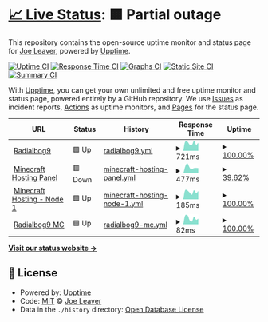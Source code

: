 # [📈 Live Status](https://uptime.rb9.xyz): <!--live status--> **🟧 Partial outage**

This repository contains the open-source uptime monitor and status page for [Joe Leaver](https://radialbog9.uk), powered by [Upptime](https://github.com/upptime/upptime).

[![Uptime CI](https://github.com/TheJoeCoder/uptime/workflows/Uptime%20CI/badge.svg)](https://github.com/TheJoeCoder/uptime/actions?query=workflow%3A%22Uptime+CI%22)
[![Response Time CI](https://github.com/TheJoeCoder/uptime/workflows/Response%20Time%20CI/badge.svg)](https://github.com/TheJoeCoder/uptime/actions?query=workflow%3A%22Response+Time+CI%22)
[![Graphs CI](https://github.com/TheJoeCoder/uptime/workflows/Graphs%20CI/badge.svg)](https://github.com/TheJoeCoder/uptime/actions?query=workflow%3A%22Graphs+CI%22)
[![Static Site CI](https://github.com/TheJoeCoder/uptime/workflows/Static%20Site%20CI/badge.svg)](https://github.com/TheJoeCoder/uptime/actions?query=workflow%3A%22Static+Site+CI%22)
[![Summary CI](https://github.com/TheJoeCoder/uptime/workflows/Summary%20CI/badge.svg)](https://github.com/TheJoeCoder/uptime/actions?query=workflow%3A%22Summary+CI%22)

With [Upptime](https://upptime.js.org), you can get your own unlimited and free uptime monitor and status page, powered entirely by a GitHub repository. We use [Issues](https://github.com/TheJoeCoder/uptime/issues) as incident reports, [Actions](https://github.com/TheJoeCoder/uptime/actions) as uptime monitors, and [Pages](https://uptime.rb9.xyz) for the status page.

<!--start: status pages-->
<!-- This summary is generated by Upptime (https://github.com/upptime/upptime) -->
<!-- Do not edit this manually, your changes will be overwritten -->
<!-- prettier-ignore -->
| URL | Status | History | Response Time | Uptime |
| --- | ------ | ------- | ------------- | ------ |
| <img alt="" src="https://icons.duckduckgo.com/ip3/radialbog9.uk.ico" height="13"> [Radialbog9](https://radialbog9.uk) | 🟩 Up | [radialbog9.yml](https://github.com/TheJoeCoder/uptime/commits/HEAD/history/radialbog9.yml) | <details><summary><img alt="Response time graph" src="./graphs/radialbog9/response-time-week.png" height="20"> 721ms</summary><br><a href="https://uptime.rb9.xyz/history/radialbog9"><img alt="Response time 1492" src="https://img.shields.io/endpoint?url=https%3A%2F%2Fraw.githubusercontent.com%2FTheJoeCoder%2Fuptime%2FHEAD%2Fapi%2Fradialbog9%2Fresponse-time.json"></a><br><a href="https://uptime.rb9.xyz/history/radialbog9"><img alt="24-hour response time 643" src="https://img.shields.io/endpoint?url=https%3A%2F%2Fraw.githubusercontent.com%2FTheJoeCoder%2Fuptime%2FHEAD%2Fapi%2Fradialbog9%2Fresponse-time-day.json"></a><br><a href="https://uptime.rb9.xyz/history/radialbog9"><img alt="7-day response time 721" src="https://img.shields.io/endpoint?url=https%3A%2F%2Fraw.githubusercontent.com%2FTheJoeCoder%2Fuptime%2FHEAD%2Fapi%2Fradialbog9%2Fresponse-time-week.json"></a><br><a href="https://uptime.rb9.xyz/history/radialbog9"><img alt="30-day response time 894" src="https://img.shields.io/endpoint?url=https%3A%2F%2Fraw.githubusercontent.com%2FTheJoeCoder%2Fuptime%2FHEAD%2Fapi%2Fradialbog9%2Fresponse-time-month.json"></a><br><a href="https://uptime.rb9.xyz/history/radialbog9"><img alt="1-year response time 1492" src="https://img.shields.io/endpoint?url=https%3A%2F%2Fraw.githubusercontent.com%2FTheJoeCoder%2Fuptime%2FHEAD%2Fapi%2Fradialbog9%2Fresponse-time-year.json"></a></details> | <details><summary><a href="https://uptime.rb9.xyz/history/radialbog9">100.00%</a></summary><a href="https://uptime.rb9.xyz/history/radialbog9"><img alt="All-time uptime 99.35%" src="https://img.shields.io/endpoint?url=https%3A%2F%2Fraw.githubusercontent.com%2FTheJoeCoder%2Fuptime%2FHEAD%2Fapi%2Fradialbog9%2Fuptime.json"></a><br><a href="https://uptime.rb9.xyz/history/radialbog9"><img alt="24-hour uptime 100.00%" src="https://img.shields.io/endpoint?url=https%3A%2F%2Fraw.githubusercontent.com%2FTheJoeCoder%2Fuptime%2FHEAD%2Fapi%2Fradialbog9%2Fuptime-day.json"></a><br><a href="https://uptime.rb9.xyz/history/radialbog9"><img alt="7-day uptime 100.00%" src="https://img.shields.io/endpoint?url=https%3A%2F%2Fraw.githubusercontent.com%2FTheJoeCoder%2Fuptime%2FHEAD%2Fapi%2Fradialbog9%2Fuptime-week.json"></a><br><a href="https://uptime.rb9.xyz/history/radialbog9"><img alt="30-day uptime 99.85%" src="https://img.shields.io/endpoint?url=https%3A%2F%2Fraw.githubusercontent.com%2FTheJoeCoder%2Fuptime%2FHEAD%2Fapi%2Fradialbog9%2Fuptime-month.json"></a><br><a href="https://uptime.rb9.xyz/history/radialbog9"><img alt="1-year uptime 99.35%" src="https://img.shields.io/endpoint?url=https%3A%2F%2Fraw.githubusercontent.com%2FTheJoeCoder%2Fuptime%2FHEAD%2Fapi%2Fradialbog9%2Fuptime-year.json"></a></details>
| <img alt="" src="https://icons.duckduckgo.com/ip3/panel.mc.radialbog9.uk.ico" height="13"> [Minecraft Hosting Panel](https://panel.mc.radialbog9.uk) | 🟥 Down | [minecraft-hosting-panel.yml](https://github.com/TheJoeCoder/uptime/commits/HEAD/history/minecraft-hosting-panel.yml) | <details><summary><img alt="Response time graph" src="./graphs/minecraft-hosting-panel/response-time-week.png" height="20"> 477ms</summary><br><a href="https://uptime.rb9.xyz/history/minecraft-hosting-panel"><img alt="Response time 3074" src="https://img.shields.io/endpoint?url=https%3A%2F%2Fraw.githubusercontent.com%2FTheJoeCoder%2Fuptime%2FHEAD%2Fapi%2Fminecraft-hosting-panel%2Fresponse-time.json"></a><br><a href="https://uptime.rb9.xyz/history/minecraft-hosting-panel"><img alt="24-hour response time 0" src="https://img.shields.io/endpoint?url=https%3A%2F%2Fraw.githubusercontent.com%2FTheJoeCoder%2Fuptime%2FHEAD%2Fapi%2Fminecraft-hosting-panel%2Fresponse-time-day.json"></a><br><a href="https://uptime.rb9.xyz/history/minecraft-hosting-panel"><img alt="7-day response time 477" src="https://img.shields.io/endpoint?url=https%3A%2F%2Fraw.githubusercontent.com%2FTheJoeCoder%2Fuptime%2FHEAD%2Fapi%2Fminecraft-hosting-panel%2Fresponse-time-week.json"></a><br><a href="https://uptime.rb9.xyz/history/minecraft-hosting-panel"><img alt="30-day response time 2799" src="https://img.shields.io/endpoint?url=https%3A%2F%2Fraw.githubusercontent.com%2FTheJoeCoder%2Fuptime%2FHEAD%2Fapi%2Fminecraft-hosting-panel%2Fresponse-time-month.json"></a><br><a href="https://uptime.rb9.xyz/history/minecraft-hosting-panel"><img alt="1-year response time 3074" src="https://img.shields.io/endpoint?url=https%3A%2F%2Fraw.githubusercontent.com%2FTheJoeCoder%2Fuptime%2FHEAD%2Fapi%2Fminecraft-hosting-panel%2Fresponse-time-year.json"></a></details> | <details><summary><a href="https://uptime.rb9.xyz/history/minecraft-hosting-panel">39.62%</a></summary><a href="https://uptime.rb9.xyz/history/minecraft-hosting-panel"><img alt="All-time uptime 87.85%" src="https://img.shields.io/endpoint?url=https%3A%2F%2Fraw.githubusercontent.com%2FTheJoeCoder%2Fuptime%2FHEAD%2Fapi%2Fminecraft-hosting-panel%2Fuptime.json"></a><br><a href="https://uptime.rb9.xyz/history/minecraft-hosting-panel"><img alt="24-hour uptime 0.00%" src="https://img.shields.io/endpoint?url=https%3A%2F%2Fraw.githubusercontent.com%2FTheJoeCoder%2Fuptime%2FHEAD%2Fapi%2Fminecraft-hosting-panel%2Fuptime-day.json"></a><br><a href="https://uptime.rb9.xyz/history/minecraft-hosting-panel"><img alt="7-day uptime 39.62%" src="https://img.shields.io/endpoint?url=https%3A%2F%2Fraw.githubusercontent.com%2FTheJoeCoder%2Fuptime%2FHEAD%2Fapi%2Fminecraft-hosting-panel%2Fuptime-week.json"></a><br><a href="https://uptime.rb9.xyz/history/minecraft-hosting-panel"><img alt="30-day uptime 82.63%" src="https://img.shields.io/endpoint?url=https%3A%2F%2Fraw.githubusercontent.com%2FTheJoeCoder%2Fuptime%2FHEAD%2Fapi%2Fminecraft-hosting-panel%2Fuptime-month.json"></a><br><a href="https://uptime.rb9.xyz/history/minecraft-hosting-panel"><img alt="1-year uptime 87.85%" src="https://img.shields.io/endpoint?url=https%3A%2F%2Fraw.githubusercontent.com%2FTheJoeCoder%2Fuptime%2FHEAD%2Fapi%2Fminecraft-hosting-panel%2Fuptime-year.json"></a></details>
| <img alt="" src="https://icons.duckduckgo.com/ip3/null.ico" height="13"> [Minecraft Hosting - Node 1](node1.mc.radialbog9.uk) | 🟩 Up | [minecraft-hosting-node-1.yml](https://github.com/TheJoeCoder/uptime/commits/HEAD/history/minecraft-hosting-node-1.yml) | <details><summary><img alt="Response time graph" src="./graphs/minecraft-hosting-node-1/response-time-week.png" height="20"> 185ms</summary><br><a href="https://uptime.rb9.xyz/history/minecraft-hosting-node-1"><img alt="Response time 252" src="https://img.shields.io/endpoint?url=https%3A%2F%2Fraw.githubusercontent.com%2FTheJoeCoder%2Fuptime%2FHEAD%2Fapi%2Fminecraft-hosting-node-1%2Fresponse-time.json"></a><br><a href="https://uptime.rb9.xyz/history/minecraft-hosting-node-1"><img alt="24-hour response time 230" src="https://img.shields.io/endpoint?url=https%3A%2F%2Fraw.githubusercontent.com%2FTheJoeCoder%2Fuptime%2FHEAD%2Fapi%2Fminecraft-hosting-node-1%2Fresponse-time-day.json"></a><br><a href="https://uptime.rb9.xyz/history/minecraft-hosting-node-1"><img alt="7-day response time 185" src="https://img.shields.io/endpoint?url=https%3A%2F%2Fraw.githubusercontent.com%2FTheJoeCoder%2Fuptime%2FHEAD%2Fapi%2Fminecraft-hosting-node-1%2Fresponse-time-week.json"></a><br><a href="https://uptime.rb9.xyz/history/minecraft-hosting-node-1"><img alt="30-day response time 239" src="https://img.shields.io/endpoint?url=https%3A%2F%2Fraw.githubusercontent.com%2FTheJoeCoder%2Fuptime%2FHEAD%2Fapi%2Fminecraft-hosting-node-1%2Fresponse-time-month.json"></a><br><a href="https://uptime.rb9.xyz/history/minecraft-hosting-node-1"><img alt="1-year response time 252" src="https://img.shields.io/endpoint?url=https%3A%2F%2Fraw.githubusercontent.com%2FTheJoeCoder%2Fuptime%2FHEAD%2Fapi%2Fminecraft-hosting-node-1%2Fresponse-time-year.json"></a></details> | <details><summary><a href="https://uptime.rb9.xyz/history/minecraft-hosting-node-1">100.00%</a></summary><a href="https://uptime.rb9.xyz/history/minecraft-hosting-node-1"><img alt="All-time uptime 97.68%" src="https://img.shields.io/endpoint?url=https%3A%2F%2Fraw.githubusercontent.com%2FTheJoeCoder%2Fuptime%2FHEAD%2Fapi%2Fminecraft-hosting-node-1%2Fuptime.json"></a><br><a href="https://uptime.rb9.xyz/history/minecraft-hosting-node-1"><img alt="24-hour uptime 100.00%" src="https://img.shields.io/endpoint?url=https%3A%2F%2Fraw.githubusercontent.com%2FTheJoeCoder%2Fuptime%2FHEAD%2Fapi%2Fminecraft-hosting-node-1%2Fuptime-day.json"></a><br><a href="https://uptime.rb9.xyz/history/minecraft-hosting-node-1"><img alt="7-day uptime 100.00%" src="https://img.shields.io/endpoint?url=https%3A%2F%2Fraw.githubusercontent.com%2FTheJoeCoder%2Fuptime%2FHEAD%2Fapi%2Fminecraft-hosting-node-1%2Fuptime-week.json"></a><br><a href="https://uptime.rb9.xyz/history/minecraft-hosting-node-1"><img alt="30-day uptime 98.87%" src="https://img.shields.io/endpoint?url=https%3A%2F%2Fraw.githubusercontent.com%2FTheJoeCoder%2Fuptime%2FHEAD%2Fapi%2Fminecraft-hosting-node-1%2Fuptime-month.json"></a><br><a href="https://uptime.rb9.xyz/history/minecraft-hosting-node-1"><img alt="1-year uptime 97.68%" src="https://img.shields.io/endpoint?url=https%3A%2F%2Fraw.githubusercontent.com%2FTheJoeCoder%2Fuptime%2FHEAD%2Fapi%2Fminecraft-hosting-node-1%2Fuptime-year.json"></a></details>
| <img alt="" src="https://icons.duckduckgo.com/ip3/null.ico" height="13"> [Radialbog9 MC](play.mc.radialbog9.uk) | 🟩 Up | [radialbog9-mc.yml](https://github.com/TheJoeCoder/uptime/commits/HEAD/history/radialbog9-mc.yml) | <details><summary><img alt="Response time graph" src="./graphs/radialbog9-mc/response-time-week.png" height="20"> 82ms</summary><br><a href="https://uptime.rb9.xyz/history/radialbog9-mc"><img alt="Response time 116" src="https://img.shields.io/endpoint?url=https%3A%2F%2Fraw.githubusercontent.com%2FTheJoeCoder%2Fuptime%2FHEAD%2Fapi%2Fradialbog9-mc%2Fresponse-time.json"></a><br><a href="https://uptime.rb9.xyz/history/radialbog9-mc"><img alt="24-hour response time 64" src="https://img.shields.io/endpoint?url=https%3A%2F%2Fraw.githubusercontent.com%2FTheJoeCoder%2Fuptime%2FHEAD%2Fapi%2Fradialbog9-mc%2Fresponse-time-day.json"></a><br><a href="https://uptime.rb9.xyz/history/radialbog9-mc"><img alt="7-day response time 82" src="https://img.shields.io/endpoint?url=https%3A%2F%2Fraw.githubusercontent.com%2FTheJoeCoder%2Fuptime%2FHEAD%2Fapi%2Fradialbog9-mc%2Fresponse-time-week.json"></a><br><a href="https://uptime.rb9.xyz/history/radialbog9-mc"><img alt="30-day response time 119" src="https://img.shields.io/endpoint?url=https%3A%2F%2Fraw.githubusercontent.com%2FTheJoeCoder%2Fuptime%2FHEAD%2Fapi%2Fradialbog9-mc%2Fresponse-time-month.json"></a><br><a href="https://uptime.rb9.xyz/history/radialbog9-mc"><img alt="1-year response time 116" src="https://img.shields.io/endpoint?url=https%3A%2F%2Fraw.githubusercontent.com%2FTheJoeCoder%2Fuptime%2FHEAD%2Fapi%2Fradialbog9-mc%2Fresponse-time-year.json"></a></details> | <details><summary><a href="https://uptime.rb9.xyz/history/radialbog9-mc">100.00%</a></summary><a href="https://uptime.rb9.xyz/history/radialbog9-mc"><img alt="All-time uptime 100.00%" src="https://img.shields.io/endpoint?url=https%3A%2F%2Fraw.githubusercontent.com%2FTheJoeCoder%2Fuptime%2FHEAD%2Fapi%2Fradialbog9-mc%2Fuptime.json"></a><br><a href="https://uptime.rb9.xyz/history/radialbog9-mc"><img alt="24-hour uptime 100.00%" src="https://img.shields.io/endpoint?url=https%3A%2F%2Fraw.githubusercontent.com%2FTheJoeCoder%2Fuptime%2FHEAD%2Fapi%2Fradialbog9-mc%2Fuptime-day.json"></a><br><a href="https://uptime.rb9.xyz/history/radialbog9-mc"><img alt="7-day uptime 100.00%" src="https://img.shields.io/endpoint?url=https%3A%2F%2Fraw.githubusercontent.com%2FTheJoeCoder%2Fuptime%2FHEAD%2Fapi%2Fradialbog9-mc%2Fuptime-week.json"></a><br><a href="https://uptime.rb9.xyz/history/radialbog9-mc"><img alt="30-day uptime 100.00%" src="https://img.shields.io/endpoint?url=https%3A%2F%2Fraw.githubusercontent.com%2FTheJoeCoder%2Fuptime%2FHEAD%2Fapi%2Fradialbog9-mc%2Fuptime-month.json"></a><br><a href="https://uptime.rb9.xyz/history/radialbog9-mc"><img alt="1-year uptime 100.00%" src="https://img.shields.io/endpoint?url=https%3A%2F%2Fraw.githubusercontent.com%2FTheJoeCoder%2Fuptime%2FHEAD%2Fapi%2Fradialbog9-mc%2Fuptime-year.json"></a></details>

<!--end: status pages-->

[**Visit our status website →**](https://uptime.rb9.xyz)

## 📄 License

- Powered by: [Upptime](https://github.com/upptime/upptime)
- Code: [MIT](./LICENSE) © [Joe Leaver](https://radialbog9.uk)
- Data in the `./history` directory: [Open Database License](https://opendatacommons.org/licenses/odbl/1-0/)
